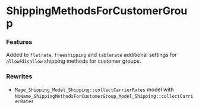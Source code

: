 # ShippingMethodsForCustomerGroup

### Features

Added to `flatrate`, `freeshipping` and `tablerate` additional settings for `allow`/`disallow` shipping methods for customer groups.   
   
   
### Rewrites
 - `Mage_Shipping_Model_Shipping::collectCarrierRates` model with `NoName_ShippingMethodsForCustomerGroup_Model_Shipping::collectCarrierRates`
 
